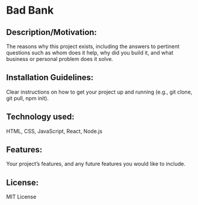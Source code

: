 # Bad Bank

## Description/Motivation: 
The reasons why this project exists, including the answers to pertinent questions such as whom does it help, why did you build it, and what business or personal problem does it solve.

## Installation Guidelines: 
Clear instructions on how to get your project up and running (e.g., git clone, git pull, npm init).

## Technology used: 
HTML, CSS, JavaScript, React, Node.js

## Features: 
Your project’s features, and any future features you would like to include.

## License: 
MIT License
